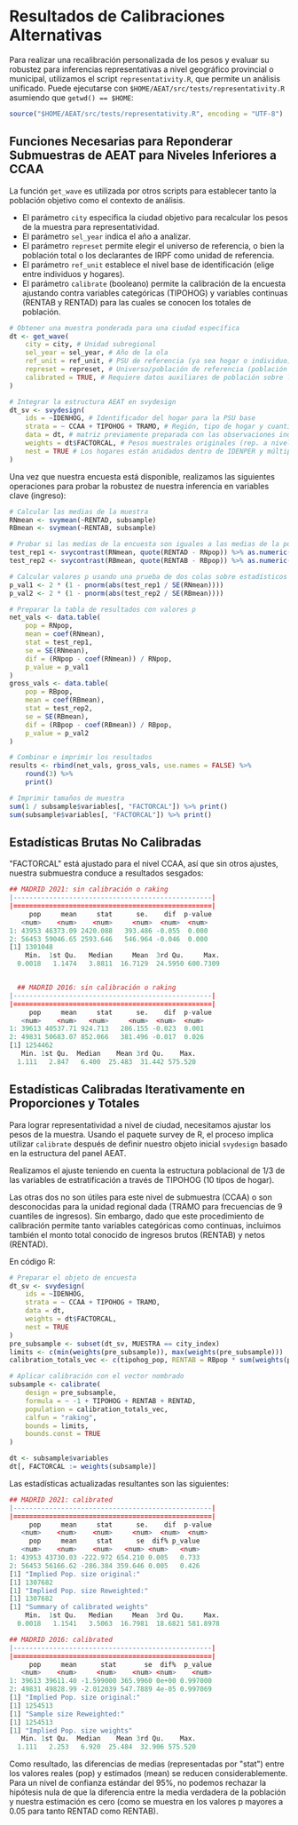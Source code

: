 
# Resultados de Calibraciones Alternativas

Para realizar una recalibración personalizada de los pesos y evaluar su robustez para inferencias representativas a nivel geográfico provincial o municipal, utilizamos el script `representativity.R`, que permite un análisis unificado. Puede ejecutarse con `$HOME/AEAT/src/tests/representativity.R` asumiendo que `getwd() == $HOME`:

```r
source("$HOME/AEAT/src/tests/representativity.R", encoding = "UTF-8")
```

## Funciones Necesarias para Reponderar Submuestras de AEAT para Niveles Inferiores a CCAA

La función `get_wave` es utilizada por otros scripts para establecer tanto la población objetivo como el contexto de análisis.

- El parámetro `city` especifica la ciudad objetivo para recalcular los pesos de la muestra para representatividad.
- El parámetro `sel_year` indica el año a analizar.
- El parámetro `represet` permite elegir el universo de referencia, o bien la población total o los declarantes de IRPF como unidad de referencia.
- El parámetro `ref_unit` establece el nivel base de identificación (elige entre individuos y hogares).
- El parámetro `calibrate` (booleano) permite la calibración de la encuesta ajustando contra variables categóricas (TIPOHOG) y variables continuas (RENTAB y RENTAD) para las cuales se conocen los totales de población.

```r
# Obtener una muestra ponderada para una ciudad específica
dt <- get_wave(
    city = city, # Unidad subregional
    sel_year = sel_year, # Año de la ola
    ref_unit = ref_unit, # PSU de referencia (ya sea hogar o individuo)
    represet = represet, # Universo/población de referencia (población total o contribuyentes)
    calibrated = TRUE, # Requiere datos auxiliares de población sobre la media de RENTAD para la ciudad elegida
)

# Integrar la estructura AEAT en svydesign
dt_sv <- svydesign(
    ids = ~IDENHOG, # Identificador del hogar para la PSU base
    strata = ~ CCAA + TIPOHOG + TRAMO, # Región, tipo de hogar y cuantil de ingresos
    data = dt, # matriz previamente preparada con las observaciones individuales de las variables de interes
    weights = dt$FACTORCAL, # Pesos muestrales originales (rep. a nivel CCAA)
    nest = TRUE # Los hogares están anidados dentro de IDENPER y múltiples REFCAT
)
```

Una vez que nuestra encuesta está disponible, realizamos las siguientes operaciones para probar la robustez de nuestra inferencia en variables clave (ingreso):

```r
# Calcular las medias de la muestra
RNmean <- svymean(~RENTAD, subsample)
RBmean <- svymean(~RENTAB, subsample)

# Probar si las medias de la encuesta son iguales a las medias de la población
test_rep1 <- svycontrast(RNmean, quote(RENTAD - RNpop)) %>% as.numeric()
test_rep2 <- svycontrast(RBmean, quote(RENTAB - RBpop)) %>% as.numeric()

# Calcular valores p usando una prueba de dos colas sobre estadísticos t
p_val1 <- 2 * (1 - pnorm(abs(test_rep1 / SE(RNmean))))
p_val2 <- 2 * (1 - pnorm(abs(test_rep2 / SE(RBmean))))

# Preparar la tabla de resultados con valores p
net_vals <- data.table(
    pop = RNpop,
    mean = coef(RNmean),
    stat = test_rep1,
    se = SE(RNmean),
    dif = (RNpop - coef(RNmean)) / RNpop,
    p_value = p_val1
)
gross_vals <- data.table(
    pop = RBpop,
    mean = coef(RBmean),
    stat = test_rep2,
    se = SE(RBmean),
    dif = (RBpop - coef(RBmean)) / RBpop,
    p_value = p_val2
)

# Combinar e imprimir los resultados
results <- rbind(net_vals, gross_vals, use.names = FALSE) %>%
    round(3) %>%
    print()

# Imprimir tamaños de muestra
sum(1 / subsample$variables[, "FACTORCAL"]) %>% print()
sum(subsample$variables[, "FACTORCAL"]) %>% print()
```

## Estadísticas Brutas No Calibradas

"FACTORCAL" está ajustado para el nivel CCAA, así que sin otros ajustes, nuestra submuestra conduce a resultados sesgados:

```r
## MADRID 2021: sin calibración o raking
|--------------------------------------------------|
|==================================================|
     pop     mean     stat      se.    dif  p-value
   <num>    <num>    <num>     <num>  <num>  <num>
1: 43953 46373.09 2420.088   393.486 -0.055  0.000
2: 56453 59046.65 2593.646   546.964 -0.046  0.000
[1] 1301048
    Min.  1st Qu.   Median     Mean  3rd Qu.     Max.
  0.0018   1.1474   3.8811  16.7129  24.5950 600.7309


  ## MADRID 2016: sin calibración o raking
|--------------------------------------------------|
|==================================================|
     pop     mean     stat      se.    dif  p-value
   <num>    <num>   <num>     <num>  <num>  <num>
1: 39613 40537.71 924.713   286.155 -0.023  0.001
2: 49831 50683.07 852.066   381.496 -0.017  0.026
[1] 1254462
   Min. 1st Qu.  Median    Mean 3rd Qu.    Max.
  1.111   2.847   6.400  25.483  31.442 575.520
```

## Estadísticas Calibradas Iterativamente en Proporciones y Totales

Para lograr representatividad a nivel de ciudad, necesitamos ajustar los pesos de la muestra. Usando el paquete survey de R, el proceso implica utilizar `calibrate` después de definir nuestro objeto inicial `svydesign` basado en la estructura del panel AEAT.

Realizamos el ajuste teniendo en cuenta la estructura poblacional de 1/3 de las variables de estratificación a través de TIPOHOG (10 tipos de hogar).

Las otras dos no son útiles para este nivel de submuestra (CCAA) o son desconocidas para la unidad regional dada (TRAMO para frecuencias de 9 cuantiles de ingresos). Sin embargo, dado que este procedimiento de calibración permite tanto variables categóricas como continuas, incluimos también el monto total conocido de ingresos brutos (RENTAB) y netos (RENTAD).

En código R:

```r
# Preparar el objeto de encuesta
dt_sv <- svydesign(
    ids = ~IDENHOG,
    strata = ~ CCAA + TIPOHOG + TRAMO,
    data = dt,
    weights = dt$FACTORCAL,
    nest = TRUE
)
pre_subsample <- subset(dt_sv, MUESTRA == city_index)
limits <- c(min(weights(pre_subsample)), max(weights(pre_subsample)))
calibration_totals_vec <- c(tipohog_pop, RENTAB = RBpop * sum(weights(pre_subsample)), RENTAD = RNpop * sum(weights(pre_subsample)))

# Aplicar calibración con el vector nombrado
subsample <- calibrate(
    design = pre_subsample,
    formula = ~ -1 + TIPOHOG + RENTAB + RENTAD,
    population = calibration_totals_vec,
    calfun = "raking",
    bounds = limits,
    bounds.const = TRUE
)

dt <- subsample$variables
dt[, FACTORCAL := weights(subsample)]
```

Las estadísticas actualizadas resultantes son las siguientes:

```r
## MADRID 2021: calibrated
|--------------------------------------------------|
|==================================================|
     pop     mean     stat      se.    dif  p-value
   <num>    <num>    <num>     <num>  <num>  <num>
     pop     mean     stat      se  dif% p_value
   <num>    <num>    <num>   <num> <num>   <num>
1: 43953 43730.03 -222.972 654.210 0.005   0.733
2: 56453 56166.62 -286.384 359.646 0.005   0.426
[1] "Implied Pop. size original:"
[1] 1307682
[1] "Implied Pop. size Reweighted:"
[1] 1307682
[1] "Summary of calibrated weights"
    Min.  1st Qu.   Median     Mean  3rd Qu.     Max.
  0.0018   1.1541   3.5063  16.7981  18.6821 581.8978

## MADRID 2016: calibrated
|--------------------------------------------------|
|==================================================|
     pop     mean      stat       se  dif%  p_value
   <num>    <num>     <num>    <num> <num>    <num>
1: 39613 39611.40 -1.599000 365.9960 0e+00 0.997000
2: 49831 49828.99 -2.012039 547.7889 4e-05 0.997069
[1] "Implied Pop. size original:"
[1] 1254513
[1] "Sample size Reweighted:"
[1] 1254513
[1] "Implied Pop. size weights"
   Min. 1st Qu.  Median    Mean 3rd Qu.    Max.
  1.111   2.253   6.920  25.484  32.906 575.520
```

Como resultado, las diferencias de medias (representadas por "stat") entre los valores reales (pop) y estimados (mean) se reducen considerablemente. Para un nivel de confianza estándar del 95%, no podemos rechazar la hipótesis nula de que la diferencia entre la media verdadera de la población y nuestra estimación es cero (como se muestra en los valores p mayores a 0.05 para tanto RENTAD como RENTAB).
